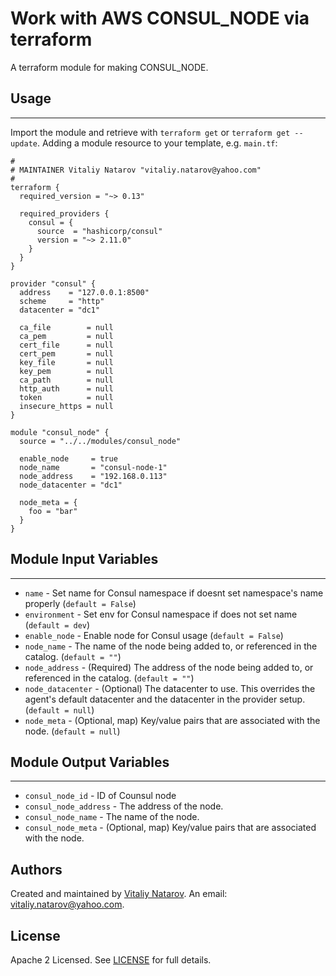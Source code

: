 # Work with AWS CONSUL_NODE via terraform

A terraform module for making CONSUL_NODE.


## Usage
----------------------
Import the module and retrieve with ```terraform get``` or ```terraform get --update```. Adding a module resource to your template, e.g. `main.tf`:

```
#
# MAINTAINER Vitaliy Natarov "vitaliy.natarov@yahoo.com"
#
terraform {
  required_version = "~> 0.13"

  required_providers {
    consul = {
      source  = "hashicorp/consul"
      version = "~> 2.11.0"
    }
  }
}

provider "consul" {
  address    = "127.0.0.1:8500"
  scheme     = "http"
  datacenter = "dc1"

  ca_file        = null
  ca_pem         = null
  cert_file      = null
  cert_pem       = null
  key_file       = null
  key_pem        = null
  ca_path        = null
  http_auth      = null
  token          = null
  insecure_https = null
}

module "consul_node" {
  source = "../../modules/consul_node"

  enable_node     = true
  node_name       = "consul-node-1"
  node_address    = "192.168.0.113"
  node_datacenter = "dc1"

  node_meta = {
    foo = "bar"
  }
}
```

## Module Input Variables
----------------------
- `name` - Set name for Consul namespace if doesnt set namespace's name properly (`default = False`)
- `environment` - Set env for Consul namespace if does not set name (`default = dev`)
- `enable_node` - Enable node for Consul usage (`default = False`)
- `node_name` - The name of the node being added to, or referenced in the catalog. (`default = ""`)
- `node_address` - (Required) The address of the node being added to, or referenced in the catalog. (`default = ""`)
- `node_datacenter` - (Optional) The datacenter to use. This overrides the agent's default datacenter and the datacenter in the provider setup. (`default = null`)
- `node_meta` - (Optional, map) Key/value pairs that are associated with the node. (`default = null`)

## Module Output Variables
----------------------
- `consul_node_id` - ID of Counsul node
- `consul_node_address` - The address of the node.
- `consul_node_name` - The name of the node.
- `consul_node_meta` - (Optional, map) Key/value pairs that are associated with the node.


## Authors

Created and maintained by [Vitaliy Natarov](https://github.com/SebastianUA). An email: [vitaliy.natarov@yahoo.com](vitaliy.natarov@yahoo.com).

## License

Apache 2 Licensed. See [LICENSE](https://github.com/SebastianUA/terraform/blob/master/LICENSE) for full details.
